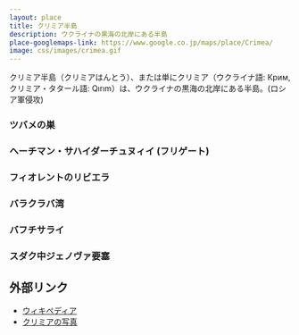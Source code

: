 ```yaml
---
layout: place
title: クリミア半島
description: ウクライナの黒海の北岸にある半島
place-googlemaps-link: https://www.google.co.jp/maps/place/Crimea/
image: css/images/crimea.gif
---
```

クリミア半島（クリミアはんとう）、または単にクリミア（ウクライナ語: Крим, クリミア・タタール語: Qırım）は、ウクライナの黒海の北岸にある半島。(ロシア軍侵攻)

### ツバメの巣
<div class='lazyload' about='https://farm5.static.flickr.com/4024/4662780391_64950c212c_b.jpg'>
<!--
<a href='https://www.flickr.com/photos/massalim/4662780391/' target='_blank'><img xmlns:dct='https://purl.org/dc/terms/' href='https://purl.org/dc/dcmitype/StillImage' rel='dct:type' src='https://farm5.static.flickr.com/4024/4662780391_64950c212c_b.jpg' alt='Ласточкино гнездо by Fr Maxim Massalitin, on Flickr' title='Ласточкино гнездо by Fr Maxim Massalitin, on Flickr' border='0'/></a><br/><a rel='license' href='https://creativecommons.org/licenses/by-sa/2.0/' target='_blank'><img src='https://i.creativecommons.org/l/by-sa/2.0/80x15.png' alt='Creative Commons Creative Commons Attribution-Share Alike 2.0 Generic License' title='Creative Commons Creative Commons Attribution-Share Alike 2.0 Generic License' border='0' align='left'></a>&nbsp; &nbsp;by&nbsp;<a href='https://www.flickr.com/people/massalim/' target='_blank'>&nbsp;</a><a xmlns:cc='https://creativecommons.org/ns#' rel='cc:attributionURL' property='cc:attributionName' href='https://www.flickr.com/people/massalim/' target='_blank'>Fr Maxim Massalitin</a><a href='https://www.imagecodr.org/' target='_blank'>&nbsp;</a>
-->
</div>

### ヘーチマン・サハイダーチュヌィイ (フリゲート)
<div class='lazyload' about='https://farm8.static.flickr.com/7119/7428049628_7611e29d68_b.jpg'>
<!--
<a href='https://www.flickr.com/photos/ashenwolf/7428049628/' target='_blank'><img xmlns:dct='https://purl.org/dc/terms/' href='https://purl.org/dc/dcmitype/StillImage' rel='dct:type' src='https://farm8.static.flickr.com/7119/7428049628_7611e29d68_b.jpg' alt='Ukrainian Frigate U130 &rdquo;Hetman Sahaydach by Wolfhowl, on Flickr' title='Ukrainian Frigate U130 &rdquo;Hetman Sahaydach by Wolfhowl, on Flickr' border='0'/></a><br/><a rel='license' href='https://creativecommons.org/licenses/by-nc/2.0/' target='_blank'><img src='https://i.creativecommons.org/l/by-nc/2.0/80x15.png' alt='Creative Commons Creative Commons Attribution-Noncommercial 2.0 Generic License' title='Creative Commons Creative Commons Attribution-Noncommercial 2.0 Generic License' border='0' align='left'></a>&nbsp; &nbsp;by&nbsp;<a href='https://www.flickr.com/people/ashenwolf/' target='_blank'>&nbsp;</a><a xmlns:cc='https://creativecommons.org/ns#' rel='cc:attributionURL' property='cc:attributionName' href='https://www.flickr.com/people/ashenwolf/' target='_blank'>Wolfhowl</a><a href='https://www.imagecodr.org/' target='_blank'>&nbsp;</a>
-->
</div>

### フィオレントのリビエラ
<div class='lazyload' about='https://farm7.static.flickr.com/6067/6147001554_d5dc0306f0_b.jpg'>
<!--
<a href='https://www.flickr.com/photos/23929337@N02/6147001554/' target='_blank'><img xmlns:dct='https://purl.org/dc/terms/' href='https://purl.org/dc/dcmitype/StillImage' rel='dct:type' src='https://farm7.static.flickr.com/6067/6147001554_d5dc0306f0_b.jpg' alt='Fiolent riviera by nejix, on Flickr' title='Fiolent riviera by nejix, on Flickr' border='0'/></a><br/><a rel='license' href='https://creativecommons.org/licenses/by-nc-sa/2.0/' target='_blank'><img src='https://i.creativecommons.org/l/by-nc-sa/2.0/80x15.png' alt='Creative Commons Creative Commons Attribution-Noncommercial-Share Alike 2.0 Generic License' title='Creative Commons Creative Commons Attribution-Noncommercial-Share Alike 2.0 Generic License' border='0' align='left'></a>&nbsp; &nbsp;by&nbsp;<a href='https://www.flickr.com/people/23929337@N02/' target='_blank'>&nbsp;</a><a xmlns:cc='https://creativecommons.org/ns#' rel='cc:attributionURL' property='cc:attributionName' href='https://www.flickr.com/people/23929337@N02/' target='_blank'>nejix</a><a href='https://www.imagecodr.org/' target='_blank'>&nbsp;</a>
-->
</div>

### バラクラバ湾
<div class='lazyload' about='https://farm7.static.flickr.com/6195/6146448977_d7f2d680af_b.jpg'>
<!--
<a href='https://www.flickr.com/photos/23929337@N02/6146448977/' target='_blank'><img xmlns:dct='https://purl.org/dc/terms/' href='https://purl.org/dc/dcmitype/StillImage' rel='dct:type' src='https://farm7.static.flickr.com/6195/6146448977_d7f2d680af_b.jpg' alt='Balaklava by nejix, on Flickr' title='Balaklava by nejix, on Flickr' border='0'/></a><br/><a rel='license' href='https://creativecommons.org/licenses/by-nc-sa/2.0/' target='_blank'><img src='https://i.creativecommons.org/l/by-nc-sa/2.0/80x15.png' alt='Creative Commons Creative Commons Attribution-Noncommercial-Share Alike 2.0 Generic License' title='Creative Commons Creative Commons Attribution-Noncommercial-Share Alike 2.0 Generic License' border='0' align='left'></a>&nbsp; &nbsp;by&nbsp;<a href='https://www.flickr.com/people/23929337@N02/' target='_blank'>&nbsp;</a><a xmlns:cc='https://creativecommons.org/ns#' rel='cc:attributionURL' property='cc:attributionName' href='https://www.flickr.com/people/23929337@N02/' target='_blank'>nejix</a><a href='https://www.imagecodr.org/' target='_blank'>&nbsp;</a>
-->
</div>

### バフチサライ
<div class='lazyload' about='https://farm4.static.flickr.com/3798/9718040894_92dfe66525_b.jpg'>
<!--
<a href='https://www.flickr.com/photos/restlessglobetrotter/9718040894/' target='_blank'><img xmlns:dct='https://purl.org/dc/terms/' href='https://purl.org/dc/dcmitype/StillImage' rel='dct:type' src='https://farm4.static.flickr.com/3798/9718040894_92dfe66525_b.jpg' alt='Bakhchysarai by xJason.Rogersx, on Flickr' title='Bakhchysarai by xJason.Rogersx, on Flickr' border='0'/></a><br/><a rel='license' href='https://creativecommons.org/licenses/by/2.0/' target='_blank'><img src='https://i.creativecommons.org/l/by/2.0/80x15.png' alt='Creative Commons Creative Commons Attribution 2.0 Generic License' title='Creative Commons Creative Commons Attribution 2.0 Generic License' border='0' align='left'></a>&nbsp; &nbsp;by&nbsp;<a href='https://www.flickr.com/people/restlessglobetrotter/' target='_blank'>&nbsp;</a><a xmlns:cc='https://creativecommons.org/ns#' rel='cc:attributionURL' property='cc:attributionName' href='https://www.flickr.com/people/restlessglobetrotter/' target='_blank'>xJason.Rogersx</a><a href='https://www.imagecodr.org/' target='_blank'>&nbsp;</a>
-->
</div>

### スダク中ジェノヴァ要塞
<div class='lazyload' about='https://farm3.static.flickr.com/2856/9549000716_60ea8982e5_b.jpg'>
<!--
<a href='https://www.flickr.com/photos/alexxx-malev/9549000716/' target='_blank'><img xmlns:dct='https://purl.org/dc/terms/' href='https://purl.org/dc/dcmitype/StillImage' rel='dct:type' src='https://farm3.static.flickr.com/2856/9549000716_60ea8982e5_b.jpg' alt='Sudak 6 by Alexxx1979, on Flickr' title='Sudak 6 by Alexxx1979, on Flickr' border='0'/></a><br/><a rel='license' href='https://creativecommons.org/licenses/by-sa/2.0/' target='_blank'><img src='https://i.creativecommons.org/l/by-sa/2.0/80x15.png' alt='Creative Commons Creative Commons Attribution-Share Alike 2.0 Generic License' title='Creative Commons Creative Commons Attribution-Share Alike 2.0 Generic License' border='0' align='left'></a>&nbsp; &nbsp;by&nbsp;<a href='https://www.flickr.com/people/alexxx-malev/' target='_blank'>&nbsp;</a><a xmlns:cc='https://creativecommons.org/ns#' rel='cc:attributionURL' property='cc:attributionName' href='https://www.flickr.com/people/alexxx-malev/' target='_blank'>Alexxx1979</a><a href='https://www.imagecodr.org/' target='_blank'>&nbsp;</a>
-->
</div>

## 外部リンク

* <a href="https://ja.wikipedia.org/wiki/%E3%82%AF%E3%83%AA%E3%83%9F%E3%82%A2%E5%8D%8A%E5%B3%B6">ウィキペディア</a>
* <a href="http://travel.nationalgeographic.com/travel/best-trips-2013/crimea-ukraine-photos/">クリミアの写真</a>
